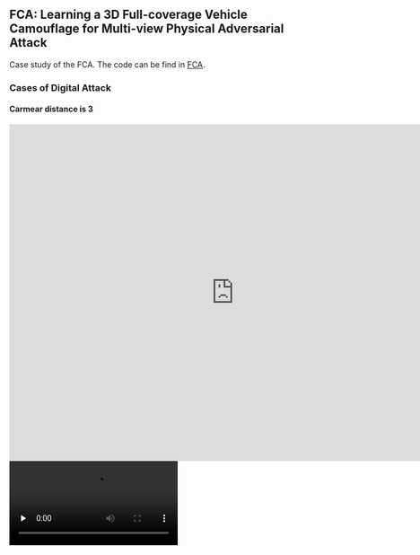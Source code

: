 ## FCA: Learning a 3D Full-coverage Vehicle Camouflage for Multi-view Physical Adversarial Attack

Case study of the FCA. The code can be find in [FCA](https://github.com/winterwindwang/Full-coverage-camouflage-adversarial-attack/tree/gh-pages/src).

### Cases of Digital Attack

#### Carmear distance is 3

<iframe 
src="https://github.com/winterwindwang/Full-coverage-camouflage-adversarial-attack/blob/gh-pages/assets/ori_yolov5_05offset_iouconf05.mp4" 
scrolling="no" 
border="0" 
frameborder="no" 
framespacing="0" 
allowfullscreen="true" 
height=600 
width=800> 
</iframe>

<video id="video" controls="" preload="none">
      <source id="mp4" src="https://github.com/winterwindwang/Full-coverage-camouflage-adversarial-attack/blob/gh-pages/assets/ori_yolov5_05offset_iouconf05.mp4" type="video/mp4">
  <source id="mp4" src="https://github.com/winterwindwang/Full-coverage-camouflage-adversarial-attack/blob/gh-pages/assets/adv_yolov5_05offset_iouconf05.mp4" type="video/mp4">
</videos>



<table frame=void>
  <tr>
    <td>before</td>
    <td><center> <img src = 'https://github.com/winterwindwang/Full-coverage-camouflage-adversarial-attack/blob/gh-pages/assets/distance_3_elevation_0_ori_pred.gif?raw=true'/></center></td>
        <td><center> <img src = 'https://github.com/winterwindwang/Full-coverage-camouflage-adversarial-attack/blob/gh-pages/assets/distance_3_elevation_30_ori_pred.gif?raw=true'/></center></td>
    <td><center> <img src = 'https://github.com/winterwindwang/Full-coverage-camouflage-adversarial-attack/blob/gh-pages/assets/distance_3_elevation_50_ori_pred.gif?raw=true'/></center></td>
  </tr>
    <tr>
    <td>after</td>
    <td><center><img src = 'https://github.com/winterwindwang/Full-coverage-camouflage-adversarial-attack/blob/gh-pages/assets/distance_3_elevation_0_adv_pred.gif?raw=true'/></center></td>
    <td><center><img src = 'https://github.com/winterwindwang/Full-coverage-camouflage-adversarial-attack/blob/gh-pages/assets/distance_3_elevation_30_adv_pred.gif?raw=true'/></center></td>    
    <td><center><img src = 'https://github.com/winterwindwang/Full-coverage-camouflage-adversarial-attack/blob/gh-pages/assets/distance_3_elevation_50_adv_pred.gif?raw=true'/></center></td>
  </tr>
</table>


#### Carmear distance is 5  
<table border=0>
   <tr>
      <td>before</td>
    <td><center> <img src = 'https://github.com/winterwindwang/Full-coverage-camouflage-adversarial-attack/blob/gh-pages/assets/distance_5_elevation_20_ori_pred.gif?raw=true'/></center></td>
         <td><center> <img src = 'https://github.com/winterwindwang/Full-coverage-camouflage-adversarial-attack/blob/gh-pages/assets/distance_5_elevation_50_ori_pred.gif?raw=true'/></center></td>
  </tr>
    <tr>
     <td>after</td>
    <td><center><img src = 'https://github.com/winterwindwang/Full-coverage-camouflage-adversarial-attack/blob/gh-pages/assets/distance_5_elevation_20_adv_pred.gif?raw=true'/></center></td>
    <td><center><img src = 'https://github.com/winterwindwang/Full-coverage-camouflage-adversarial-attack/blob/gh-pages/assets/distance_5_elevation_50_adv_pred.gif?raw=true'/></center></td>
  </tr>
</table>


#### Carmear distance is 10
<table>
    <tr>
      <td>before</td>
    <td><center> <img src = 'https://github.com/winterwindwang/Full-coverage-camouflage-adversarial-attack/blob/gh-pages/assets/distance_10_elevation_30_ori_pred.gif?raw=true'/></center></td>
    <td><center> <img src = 'https://github.com/winterwindwang/Full-coverage-camouflage-adversarial-attack/blob/gh-pages/assets/distance_10_elevation_50_ori_pred.gif?raw=true'/></center></td>
  </tr>
    <tr>
    <td>after</td>
<td><center><img src = 'https://github.com/winterwindwang/Full-coverage-camouflage-adversarial-attack/blob/gh-pages/assets/distance_10_elevation_30_adv_pred.gif?raw=true'/></center></td>
    <td><center><img src = 'https://github.com/winterwindwang/Full-coverage-camouflage-adversarial-attack/blob/gh-pages/assets/distance_10_elevation_50_adv_pred.gif?raw=true'/></center></td>
  </tr>
</table>

### Cases of Multi-view Attack



<table>
  <tr>
  <td>before</td>
  <td><center> <img src = 'https://github.com/winterwindwang/Full-coverage-camouflage-adversarial-attack/blob/gh-pages/assets/camera_distance_1.5_elevation_0_6_ori.png?raw=true'  width="100"/></center></td>
    <td><center><img src = 'https://github.com/winterwindwang/Full-coverage-camouflage-adversarial-attack/blob/gh-pages/assets/camera_distance_1.5_elevation_0_42_ori.png?raw=true' width="100" /> </center></td>
      <td><center><img src = 'https://github.com/winterwindwang/Full-coverage-camouflage-adversarial-attack/blob/gh-pages/assets/camera_distance_1.5_elevation_0_54_ori.png?raw=true' width="100" /> </center></td>
    <td><center> <img src = 'https://github.com/winterwindwang/Full-coverage-camouflage-adversarial-attack/blob/gh-pages/assets/camera_distance_1.5_elevation_0_126_ori.png?raw=true' width="100" /> </center></td>
      <td><center>  <img src = 'https://github.com/winterwindwang/Full-coverage-camouflage-adversarial-attack/blob/gh-pages/assets/camera_distance_1.5_elevation_10_330_ori.png?raw=true' width="100" /> </center></td>
    <td><center><img src = 'https://github.com/winterwindwang/Full-coverage-camouflage-adversarial-attack/blob/gh-pages/assets/camera_distance_1.5_elevation_20_78_ori.png?raw=true' width="100" /></center></td>
  </tr>
  <tr>
    <td>after</td>
    <td><center> <img src = 'https://github.com/winterwindwang/Full-coverage-camouflage-adversarial-attack/blob/gh-pages/assets/camera_distance_1.5_elevation_0_6_adv.png?raw=true' width="100" /></center></td>
    <td><center><img src = 'https://github.com/winterwindwang/Full-coverage-camouflage-adversarial-attack/blob/gh-pages/assets/camera_distance_1.5_elevation_0_42_adv.png?raw=true' width="100" /> </center></td>
      <td><center><img src = 'https://github.com/winterwindwang/Full-coverage-camouflage-adversarial-attack/blob/gh-pages/assets/camera_distance_1.5_elevation_0_54_adv.png?raw=true' width="100" /> </center></td>
    <td><center> <img src = 'https://github.com/winterwindwang/Full-coverage-camouflage-adversarial-attack/blob/gh-pages/assets/camera_distance_1.5_elevation_0_126_adv.png?raw=true' width="100" /> </center></td>
      <td><center>  <img src = 'https://github.com/winterwindwang/Full-coverage-camouflage-adversarial-attack/blob/gh-pages/assets/camera_distance_1.5_elevation_10_330_adv.png?raw=true' width="100" /> </center></td>
    <td><center><img src = 'https://github.com/winterwindwang/Full-coverage-camouflage-adversarial-attack/blob/gh-pages/assets/camera_distance_1.5_elevation_20_78_adv.png?raw=true' width="100" /></center></td>
  </tr>
</table>

The first row is the original detection result. The second row is the camouflaged detection result.

<table>
  <tr>
   <td>before</td>
  <td><center> <img src = 'https://github.com/winterwindwang/Full-coverage-camouflage-adversarial-attack/blob/gh-pages/assets/camera_distance_5_elevation_10_57_ori.png?raw=true' width="100" /></center></td>
    <td><center><img src = 'https://github.com/winterwindwang/Full-coverage-camouflage-adversarial-attack/blob/gh-pages/assets/camera_distance_5_elevation_30_66_ori.png?raw=true' width="100" /> </center></td>
      <td><center><img src = 'https://github.com/winterwindwang/Full-coverage-camouflage-adversarial-attack/blob/gh-pages/assets/camera_distance_10_elevation_0_135_ori.png?raw=true' width="100" /> </center></td>
    <td><center> <img src = 'https://github.com/winterwindwang/Full-coverage-camouflage-adversarial-attack/blob/gh-pages/assets/camera_distance_10_elevation_20_177_ori.png?raw=true' width="100" /> </center></td>
      <td><center>  <img src = 'https://github.com/winterwindwang/Full-coverage-camouflage-adversarial-attack/blob/gh-pages/assets/camera_distance_15_elevation_20_330_ori.png?raw=true' width="100" /> </center></td>
    <td><center><img src = 'https://github.com/winterwindwang/Full-coverage-camouflage-adversarial-attack/blob/gh-pages/assets/camera_distance_15_elevation_50_327_ori.png?raw=true' width="100" /></center></td>
  </tr>
  <tr>
    <td>after</td>
  <td><center> <img src = 'https://github.com/winterwindwang/Full-coverage-camouflage-adversarial-attack/blob/gh-pages/assets/camera_distance_5_elevation_10_57_adv.png?raw=true' width="100" /></center></td>
    <td><center><img src = 'https://github.com/winterwindwang/Full-coverage-camouflage-adversarial-attack/blob/gh-pages/assets/camera_distance_5_elevation_30_66_adv.png?raw=true' width="100" /> </center></td>
      <td><center><img src = 'https://github.com/winterwindwang/Full-coverage-camouflage-adversarial-attack/blob/gh-pages/assets/camera_distance_10_elevation_0_135_adv.png?raw=true' width="100"/> </center></td>
    <td><center> <img src = 'https://github.com/winterwindwang/Full-coverage-camouflage-adversarial-attack/blob/gh-pages/assets/camera_distance_10_elevation_20_177_adv.png?raw=true' width="100" /> </center></td>
      <td><center>  <img src = 'https://github.com/winterwindwang/Full-coverage-camouflage-adversarial-attack/blob/gh-pages/assets/camera_distance_15_elevation_20_330_adv.png?raw=true' width="100" /> </center></td>
    <td><center><img src = 'https://github.com/winterwindwang/Full-coverage-camouflage-adversarial-attack/blob/gh-pages/assets/camera_distance_15_elevation_50_327_adv.png?raw=true' width="100"/></center></td>
  </tr>
</table>

The first row is the original detection result. The second row is the camouflaged detection result.

### Ablation study

#### Different combination of loss terms

<img src = 'https://github.com/winterwindwang/Full-coverage-camouflage-adversarial-attack/blob/gh-pages/assets/abaltion_study_loss.png?raw=true'/>

As we can see from the Figure, different loss terms plays different roles in attacking. For example, the camouflaged car generated by `obj+smooth (we omit the smooth loss, and denotes as obj)` can hidden the vehicle successfully, while the camouflaged car generated by `iou` can successfully suppress the detecting bounding box of the car region, and finally the camouflaged car generated by `cls` successfully make the detector to misclassify the car to anther category.

#### Different initialization ways

<table>
  <tr>
  <td>original </td>
  <td>basic initialization</td>
  <td>random initialization</td>
  <td>zero initialization</td>
  </tr>
  <tr>
  <td><img src = 'https://github.com/winterwindwang/Full-coverage-camouflage-adversarial-attack/blob/gh-pages/assets/data13311_ori.png?raw=true' width="200" /></td>
  <td><img src = 'https://github.com/winterwindwang/Full-coverage-camouflage-adversarial-attack/blob/gh-pages/assets/data13311_adv_basic.png?raw=true' width="200"/></td>
  <td><img src = 'https://github.com/winterwindwang/Full-coverage-camouflage-adversarial-attack/blob/gh-pages/assets/data13311_adv_random.png?raw=true' width="200"/></td>
  <td><img src = 'https://github.com/winterwindwang/Full-coverage-camouflage-adversarial-attack/blob/gh-pages/assets/data13311_adv_zero.png?raw=true' width="200"/></td>
    </tr>
</table>
